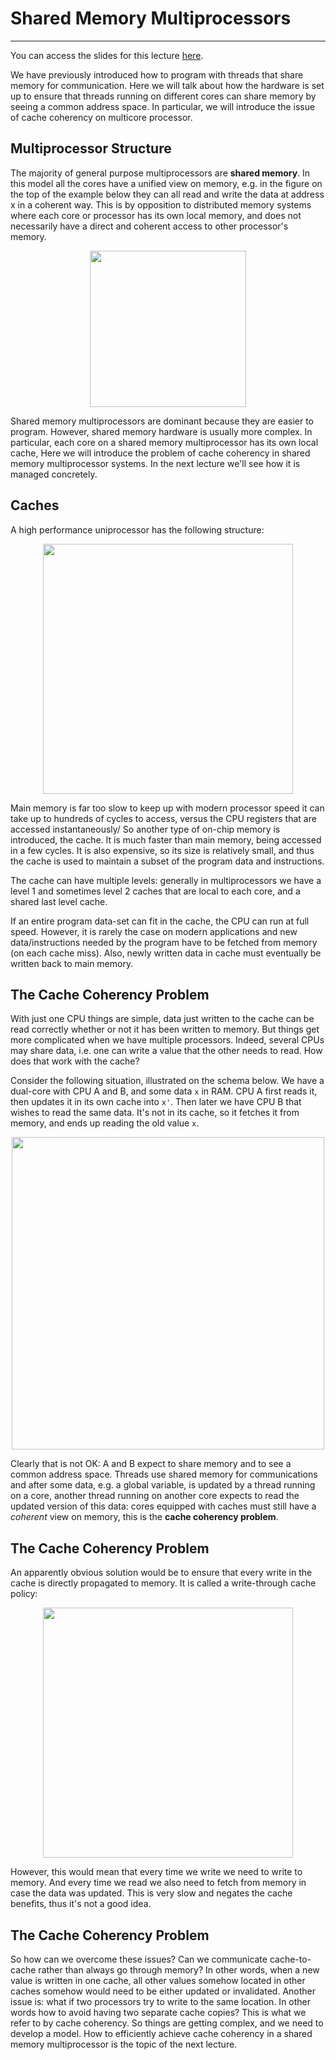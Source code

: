 # Shared Memory Multiprocessors
---

You can access the slides for this lecture [here](https://olivierpierre.github.io/comp35112/lectures/04-shared-memory-multiprocessors).

We have previously introduced how to program with threads that share memory for communication.
Here we will talk about how the hardware is set up to ensure that threads running on different cores can share memory by seeing a common address space.
In particular, we will introduce the issue of cache coherency on multicore processor.

## Multiprocessor Structure

The majority of general purpose multiprocessors are **shared memory**.
In this model all the cores have a unified view on memory, e.g. in the figure on the top of the example below they can all read and write the data at address x in a coherent way.
This is by opposition to distributed memory systems where each core or processor has its own local memory, and does not necessarily have a direct and coherent access to other processor's memory.

<div style="text-align:center"><img src="include/04-shared-memory-multiprocessors/shm.svg" width=250 /></div>

Shared memory multiprocessors are dominant because they are easier to program.
However, shared memory hardware is usually more complex.
In particular, each core on a shared memory multiprocessor has its own local cache, 
Here  we will introduce the problem of cache coherency in shared memory multiprocessor systems.
In the next lecture we'll see how it is managed concretely.

## Caches

A high performance uniprocessor has the following structure:

<div style="text-align:center"><img src="include/04-shared-memory-multiprocessors/caches-2.svg" width=400 /></div>

Main memory is far too slow to keep up with modern processor speed it can take up to hundreds of cycles to access, versus the CPU registers that are accessed instantaneously/
So another type of on-chip memory is introduced, the cache.
It is much faster than main memory, being accessed in a few cycles.
It is also expensive, so its size is relatively small, and thus the cache is used to maintain a subset of the program data and instructions.

The cache can have multiple levels: generally in multiprocessors we have a level 1 and sometimes level 2 caches that are local to each core, and a shared last level cache.

If an entire program data-set can fit in the cache, the CPU can run at full speed.
However, it is rarely the case on modern applications and new data/instructions needed by the program have to be fetched from memory (on each cache miss).
Also, newly written data in cache must eventually be written back to main memory.

## The Cache Coherency Problem

With just one CPU things are simple, data just written to the cache can be read correctly whether or not it has been written to memory.
But things get more complicated when we have multiple processors.
Indeed, several CPUs may share data, i.e. one can write a value that the other needs to read.
How does that work with the cache?

Consider the following situation, illustrated on the schema below.
We have a dual-core with CPU A and B, and some data `x` in RAM.
CPU A first reads it, then updates it in its own cache into `x'`.
Then later we have CPU B that wishes to read the same data.
It's not in its cache, so it fetches it from memory, and ends up reading the old value `x`.

<div style="text-align:center"><img src="include/04-shared-memory-multiprocessors/multiprocessor-caches-2.svg" width=500 /></div>

Clearly that is not OK: A and B expect to share memory and to see a common address space.
Threads use shared memory for communications and after some data, e.g. a global variable, is updated by a thread running on a core, another thread running on another core expects to read the updated version of this data: cores equipped with caches must still have a *coherent* view on memory, this is the **cache coherency problem**.

## The Cache Coherency Problem

An apparently obvious solution would be to ensure that every write in the cache is directly propagated to memory.
It is called a write-through cache policy:

<div style="text-align:center"><img src="include/04-shared-memory-multiprocessors/multiprocessor-caches-3.svg" width=400 /></div>


However, this would mean that every time we write we need to write to memory.
And every time we read we also need to fetch from memory in case the data was updated.
This is very slow and negates the cache benefits, thus it's not a good idea.

## The Cache Coherency Problem

So how can we overcome these issues?
Can we communicate cache-to-cache rather than always go through memory?
In other words, when a new value is written in one cache, all other values somehow located in other caches somehow would need to be either updated or invalidated.
Another issue is: what if two processors try to write to the same location.
In other words how to avoid having two separate cache copies?
This is what we refer to by cache coherency.
So things are getting complex, and we need to develop a model.
How to efficiently achieve cache coherency in a shared memory multiprocessor is the topic of the next lecture.
